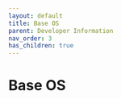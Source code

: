 ```yaml
---
layout: default
title: Base OS 
parent: Developer Information
nav_order: 3
has_children: true
---
```


# Base OS